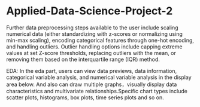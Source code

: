 # Applied-Data-Science-Project-2

Further data preprocessing steps available to the user include scaling numerical data (either standardizing with z-scores or normalizing using min-max scaling), encoding categorical features through one-hot encoding, and handling outliers. Outlier handling options include capping extreme values at set Z-score thresholds, replacing outliers with the mean, or removing them based on the interquartile range (IQR) method.

EDA: In the eda part, users can view data previews, data information, categorical variable analysis, and numerical variable analysis in the display area below. And also can draw multiple graphs，visually display data characteristics and multivariate relationships.Specific chart types include scatter plots, histograms, box plots, time series plots and so on. 
